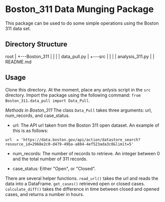 # Boston_311 Data Munging Package

This package can be used to do some simple operations using the Boston 311 data set.

Directory Structure
---------------------
root
|
+---Boston_311
|   |
|   | data_pull.py
|
+---src
|   |
|   | analysis_311.py
|
| README.md

Usage
--------

Clone this directory. At the moment, place any anlysis script in the `src`
directory. Import the package using the following command: `from Boston_311.data_pull import Data_Pull`.

*Methods in Boston_311*
The class `Data_Pull` takes three arguments: url, num_records, and case_status.
* url: The API url taken from the Boston 311 open dataset. An example of this is as follows:
```
url  = 'https://data.boston.gov/api/action/datastore_search?resource_id=2968e2c0-d479-49ba-a884-4ef523ada3c0&limit=5'
```
* num_records: The number of records to retrieve. An integer between 0 and the total
number of 311 records.

* case_status: Either "Open", or "Closed".

There are several helper functions. `read_url()` takes the url and reads the data
into a DataFrame. `get_cases()` retrieved open or closed cases. `calculate_diff()`
takes the difference in time between closed and opened cases, and returns a number
in hours.
